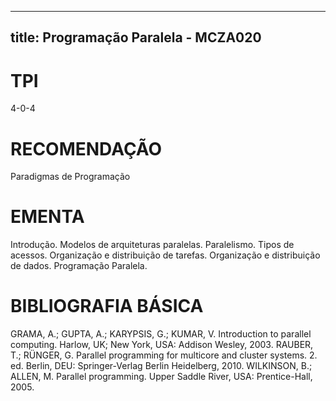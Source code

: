 
---
title: Programação Paralela - MCZA020 
---

# TPI

4-0-4

# RECOMENDAÇÃO

Paradigmas de Programação

# EMENTA

Introdução. Modelos de arquiteturas paralelas. Paralelismo. Tipos de acessos. Organização e distribuição de tarefas. Organização e distribuição de dados. Programação Paralela.

# BIBLIOGRAFIA BÁSICA

GRAMA, A.; GUPTA, A.; KARYPSIS, G.; KUMAR, V. Introduction to parallel computing. Harlow, UK; New York, USA: Addison Wesley, 2003.
RAUBER, T.; RÜNGER, G. Parallel programming for multicore and cluster systems. 2. ed. Berlin, DEU: Springer-Verlag Berlin Heidelberg, 2010.
WILKINSON, B.; ALLEN, M. Parallel programming. Upper Saddle River, USA: Prentice-Hall, 2005.
        